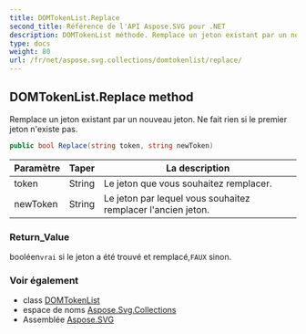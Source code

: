 ```yaml
---
title: DOMTokenList.Replace
second_title: Référence de l'API Aspose.SVG pour .NET
description: DOMTokenList méthode. Remplace un jeton existant par un nouveau jeton. Ne fait rien si le premier jeton nexiste pas.
type: docs
weight: 80
url: /fr/net/aspose.svg.collections/domtokenlist/replace/
---
```

## DOMTokenList.Replace method

Remplace un jeton existant par un nouveau jeton. Ne fait rien si le premier jeton n'existe pas.

```csharp
public bool Replace(string token, string newToken)
```

| Paramètre | Taper | La description |
| --- | --- | --- |
| token | String | Le jeton que vous souhaitez remplacer. |
| newToken | String | Le jeton par lequel vous souhaitez remplacer l'ancien jeton. |

### Return_Value

booléen`vrai` si le jeton a été trouvé et remplacé,`FAUX` sinon.

### Voir également

* class [DOMTokenList](../)
* espace de noms [Aspose.Svg.Collections](../../domtokenlist/)
* Assemblée [Aspose.SVG](../../../)


